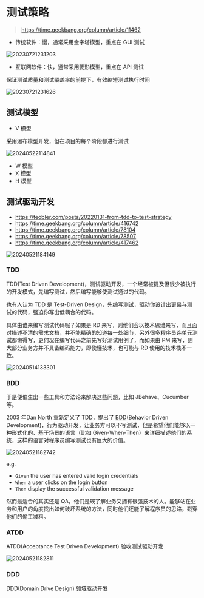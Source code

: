 # 测试策略

> <https://time.geekbang.org/column/article/11462>

- 传统软件：慢，通常采用金字塔模型，重点在 GUI 测试

![20230721231203](https://image.zuoright.com/20230721231203.png)

- 互联网软件：快，通常采用菱形模型，重点在 API 测试

保证测试质量和测试覆盖率的前提下，有效缩短测试执行时间

![20230721231626](https://image.zuoright.com/20230721231626.png)

## 测试模型

- V 模型

采用瀑布模型开发，但在项目的每个阶段都进行测试

![20240522114841](https://image.zuoright.com/20240522114841.png)

- W 模型
- X 模型
- H 模型

## 测试驱动开发

- <https://teobler.com/posts/20220131-from-tdd-to-test-strategy>
- <https://time.geekbang.org/column/article/416742>
- <https://time.geekbang.org/column/article/78104>
- <https://time.geekbang.org/column/article/78507>
- <https://time.geekbang.org/column/article/417462>

![20240521184149](https://image.zuoright.com/20240521184149.png)

### TDD

TDD(Test Driven Development)，测试驱动开发，一个经常被提及但很少被执行的开发模式，先编写测试，然后编写能够使测试通过的代码。

也有人认为 TDD 是 Test-Driven Design，先编写测试，驱动你设计出更易与测试的代码，强迫你写出低耦合的代码。

具体由谁来编写测试代码呢？如果是 RD 来写，则他们会以技术思维来写，而且面对描述不清的需求文档，并不能精确的知道每一处细节，另外很多程序员连单元测试都懒得写，更何况在编写代码之前先写好测试用例了，而如果由 PM 来写，则大部分业务方并不具备编码能力，即使懂技术，也可能与 RD 使用的技术栈不一致。

![20240514133301](https://image.zuoright.com/20240514133301.png)

### BDD

于是便催生出一些工具和方法论来解决这些问题，比如 JBehave、Cucumber 等。

2003 年Dan North 重新定义了 TDD，提出了 [BDD](https://dannorth.net/introducing-bdd)(Behavior Driven Development)，行为驱动开发，让业务方可以不写测试，但是希望他们能够以一种形式化的、基于场景的语言（比如 Given-When-Then）来详细描述他们的系统，这样的语言对程序员编写测试也有巨大的价值。

![20240521182742](https://image.zuoright.com/20240521182742.png)

e.g.

- `Given` the user has entered valid login credentials
- `When` a user clicks on the login button
- `Then` display the successful validation message

然而最适合的其实还是 QA，他们是既了解业务又拥有很强技术的人。能够站在业务和用户的角度找出如何破坏系统的方法，同时他们还能了解程序员的思路，戳穿他们的偷工减料。

### ATDD

ATDD(Acceptance Test Driven Development) 验收测试驱动开发

![20240521182811](https://image.zuoright.com/20240521182811.png)

### DDD

DDD(Domain Drive Design) 领域驱动开发
